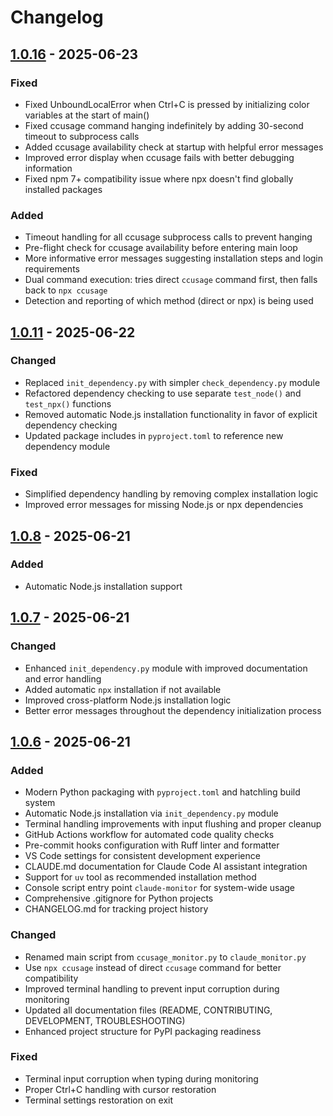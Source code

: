 # Changelog

## [1.0.16] - 2025-06-23

### Fixed
- Fixed UnboundLocalError when Ctrl+C is pressed by initializing color variables at the start of main()
- Fixed ccusage command hanging indefinitely by adding 30-second timeout to subprocess calls
- Added ccusage availability check at startup with helpful error messages
- Improved error display when ccusage fails with better debugging information
- Fixed npm 7+ compatibility issue where npx doesn't find globally installed packages

### Added
- Timeout handling for all ccusage subprocess calls to prevent hanging
- Pre-flight check for ccusage availability before entering main loop
- More informative error messages suggesting installation steps and login requirements
- Dual command execution: tries direct `ccusage` command first, then falls back to `npx ccusage`
- Detection and reporting of which method (direct or npx) is being used

## [1.0.11] - 2025-06-22

### Changed
- Replaced `init_dependency.py` with simpler `check_dependency.py` module
- Refactored dependency checking to use separate `test_node()` and `test_npx()` functions
- Removed automatic Node.js installation functionality in favor of explicit dependency checking
- Updated package includes in `pyproject.toml` to reference new dependency module

### Fixed
- Simplified dependency handling by removing complex installation logic
- Improved error messages for missing Node.js or npx dependencies

## [1.0.8] - 2025-06-21

### Added
- Automatic Node.js installation support

## [1.0.7] - 2025-06-21

### Changed
- Enhanced `init_dependency.py` module with improved documentation and error handling
- Added automatic `npx` installation if not available
- Improved cross-platform Node.js installation logic
- Better error messages throughout the dependency initialization process

## [1.0.6] - 2025-06-21

### Added
- Modern Python packaging with `pyproject.toml` and hatchling build system
- Automatic Node.js installation via `init_dependency.py` module
- Terminal handling improvements with input flushing and proper cleanup
- GitHub Actions workflow for automated code quality checks
- Pre-commit hooks configuration with Ruff linter and formatter
- VS Code settings for consistent development experience
- CLAUDE.md documentation for Claude Code AI assistant integration
- Support for `uv` tool as recommended installation method
- Console script entry point `claude-monitor` for system-wide usage
- Comprehensive .gitignore for Python projects
- CHANGELOG.md for tracking project history

### Changed
- Renamed main script from `ccusage_monitor.py` to `claude_monitor.py`
- Use `npx ccusage` instead of direct `ccusage` command for better compatibility
- Improved terminal handling to prevent input corruption during monitoring
- Updated all documentation files (README, CONTRIBUTING, DEVELOPMENT, TROUBLESHOOTING)
- Enhanced project structure for PyPI packaging readiness

### Fixed
- Terminal input corruption when typing during monitoring
- Proper Ctrl+C handling with cursor restoration
- Terminal settings restoration on exit

[1.0.16]: https://github.com/Maciek-roboblog/Claude-Code-Usage-Monitor/releases/tag/v1.0.16
[1.0.11]: https://github.com/Maciek-roboblog/Claude-Code-Usage-Monitor/releases/tag/v1.0.11
[1.0.8]: https://github.com/Maciek-roboblog/Claude-Code-Usage-Monitor/releases/tag/v1.0.8
[1.0.7]: https://github.com/Maciek-roboblog/Claude-Code-Usage-Monitor/releases/tag/v1.0.7
[1.0.6]: https://github.com/Maciek-roboblog/Claude-Code-Usage-Monitor/releases/tag/v1.0.6
